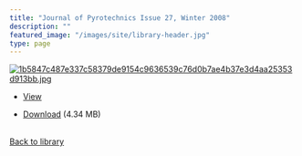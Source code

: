 ```yaml
---
title: "Journal of Pyrotechnics Issue 27, Winter 2008"
description: ""
featured_image: "/images/site/library-header.jpg"
type: page
---
```


<a href="https://drive.google.com/uc?export=view&id=14fQD_OUE8GGu3XTJBFcB6Qti9EwxzxS1" target="_blank">![1b5847c487e337c58379de9154c9636539c76d0b7ae4b37e3d4aa25353d913bb.jpg](/images/library/1b5847c487e337c58379de9154c9636539c76d0b7ae4b37e3d4aa25353d913bb.jpg)</a>
* <a href="https://drive.google.com/uc?export=view&id=14fQD_OUE8GGu3XTJBFcB6Qti9EwxzxS1" target="_blank">View</a>

* [Download](https://drive.google.com/uc?export=download&id=14fQD_OUE8GGu3XTJBFcB6Qti9EwxzxS1) (4.34 MB)

<br />[Back to library](/library/)
